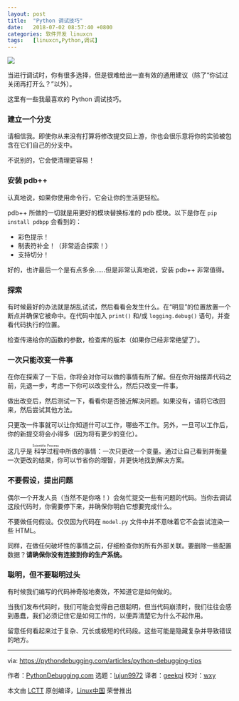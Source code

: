 ```yaml
---
layout: post
title:	"Python 调试技巧"
date:	2018-07-02 08:57:40 +0800 
categories:	软件开发 linuxcn 
tags:	[linuxcn,Python,调试]
---
```



![](/Asserts/Images//attachment/album/201807/02/085733el0oe0s9adjsdz2j.jpg)


当进行调试时，你有很多选择，但是很难给出一直有效的通用建议（除了“你试过关闭再打开么？”以外）。


这里有一些我最喜欢的 Python 调试技巧。


### 建立一个分支


请相信我。即使你从来没有打算将修改提交回上游，你也会很乐意将你的实验被包含在它们自己的分支中。


不说别的，它会使清理更容易！


### 安装 pdb++


认真地说，如果你使用命令行，它会让你的生活更轻松。


pdb++ 所做的一切就是用更好的模块替换标准的 pdb 模块。以下是你在 `pip install pdbpp` 会看到的：


* 彩色提示！
* 制表符补全！（非常适合探索！）
* 支持切分！


好的，也许最后一个是有点多余……但是非常认真地说，安装 pdb++ 非常值得。


### 探索


有时候最好的办法就是胡乱试试，然后看看会发生什么。在“明显”的位置放置一个断点并确保它被命中。在代码中加入 `print()` 和/或 `logging.debug()` 语句，并查看代码执行的位置。


检查传递给你的函数的参数，检查库的版本（如果你已经非常绝望了）。


### 一次只能改变一件事


在你在探索了一下后，你将会对你可以做的事情有所了解。但在你开始摆弄代码之前，先退一步，考虑一下你可以改变什么，然后只改变一件事。


做出改变后，然后测试一下，看看你是否接近解决问题。如果没有，请将它改回来，然后尝试其他方法。


只更改一件事就可以让你知道什可以工作，哪些不工作。另外，一旦可以工作后，你的新提交将会小得多（因为将有更少的变化）。


这几乎是<ruby> 科学过程 <rt>  Scientific Process </rt></ruby>中所做的事情：一次只更改一个变量。通过让自己看到并衡量一次更改的结果，你可以节省你的理智，并更快地找到解决方案。


### 不要假设，提出问题


偶尔一个开发人员（当然不是你咯！）会匆忙提交一些有问题的代码。当你去调试这段代码时，你需要停下来，并确保你明白它想要完成什么。


不要做任何假设。仅仅因为代码在 `model.py` 文件中并不意味着它不会尝试渲染一些 HTML。


同样，在做任何破坏性的事情之前，仔细检查你的所有外部关联。要删除一些配置数据？**请确保你没有连接到你的生产系统。**


### 聪明，但不要聪明过头


有时候我们编写的代码神奇般地奏效，不知道它是如何做的。


当我们发布代码时，我们可能会觉得自己很聪明，但当代码崩溃时，我们往往会感到愚蠢，我们必须记住它是如何工作的，以便弄清楚它为什么不起作用。


留意任何看起来过于复杂、冗长或极短的代码段。这些可能是隐藏复杂并导致错误的地方。




---


via: <https://pythondebugging.com/articles/python-debugging-tips>


作者：[PythonDebugging.com](https://pythondebugging.com) 选题：[lujun9972](https://github.com/lujun9972) 译者：[geekpi](https://github.com/geekpi) 校对：[wxy](https://github.com/wxy)


本文由 [LCTT](https://github.com/LCTT/TranslateProject) 原创编译，[Linux中国](https://linux.cn/) 荣誉推出
